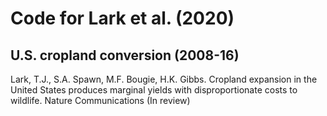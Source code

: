 # Code for Lark et al. (2020)

## U.S. cropland conversion (2008-16)

Lark, T.J., S.A. Spawn, M.F. Bougie, H.K. Gibbs. Cropland expansion in the United States produces marginal yields with disproportionate costs to wildlife. Nature Communications (In review)
